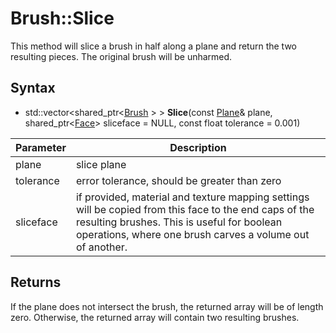 # Brush::Slice

This method will slice a brush in half along a plane and return the two resulting pieces. The original brush will be unharmed.

## Syntax

- std::vector<shared_ptr<[Brush](Brush.md) \> \> **Slice**(const [Plane](Plane.md)& plane, shared_ptr<[Face](Face)> sliceface = NULL, const float tolerance = 0.001)

| Parameter | Description |
|---|---|
| plane | slice plane |
| tolerance | error tolerance, should be greater than zero |
| sliceface | if provided, material and texture mapping settings will be copied from this face to the end caps of the resulting brushes. This is useful for boolean operations, where one brush carves a volume out of another.

## Returns

If the plane does not intersect the brush, the returned array will be of length zero. Otherwise, the returned array will contain two resulting brushes.
